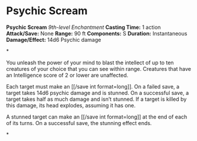 # Psychic Scream

**Psychic Scream**
_9th-level Enchantment_
**Casting Time:** 1 action
**Attack/Save:** None
**Range:** 90 ft
**Components:** S
**Duration:** Instantaneous
**Damage/Effect:** 14d6 Psychic damage

*<p class="Core-Styles_Core-Body">You unleash the power of your mind to blast the intellect of up to ten creatures of your choice that you can see within range. Creatures that have an Intelligence score of 2 or lower are unaffected.</p>
<p class="Core-Styles_Core-Body">Each target must make an [[/save int format=long]]. On a failed save, a target takes 14d6 psychic damage and is stunned. On a successful save, a target takes half as much damage and isn’t stunned. If a target is killed by this damage, its head explodes, assuming it has one.</p>
<p class="Core-Styles_Core-Body">A stunned target can make an [[/save int format=long]] at the end of each of its turns. On a successful save, the stunning effect ends.</p>*